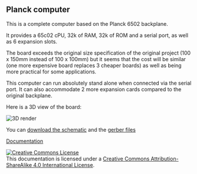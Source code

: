 ## Planck computer

This is a complete computer based on the Planck 6502 backplane.

It provides a 65c02 cPU, 32k of RAM, 32k of ROM and a serial port, as well as 6 expansion slots.

The board exceeds the original size specification of the original project (100 x 150mm instead of 100 x 100mm) but it seems that the cost will be similar (one more expensive board replaces 3 cheaper boards) as well as being more practical for some applications.

This computer can run absolutely stand alone when connected via the serial port. It can also accommodate 2 more expansion cards compared to the original backplane.

Here is a 3D view of the board:


![3D render](https://planck-6502.com/Fabrication/io_board-3D_top.png?job=io_out)

You can [download the schematic](https://gitlab.com/planck-6502/planck-6502/-/jobs/artifacts/develop/raw/Hardware/Fabrication/Schematic.pdf?job=io_out) and the [gerber files](https://gitlab.com/planck-6502/planck-6502/-/jobs/artifacts/develop/raw/Hardware/Fabrication/gerbers.zip?job=io_out)

[Documentation](https://planck6502.com/Hardware/io/)


<a rel="license" href="http://creativecommons.org/licenses/by-sa/4.0/"><img alt="Creative Commons License" style="border-width:0" src="https://i.creativecommons.org/l/by-sa/4.0/88x31.png" /></a><br />This documentation is licensed under a <a rel="license" href="http://creativecommons.org/licenses/by-sa/4.0/">Creative Commons Attribution-ShareAlike 4.0 International License</a>.